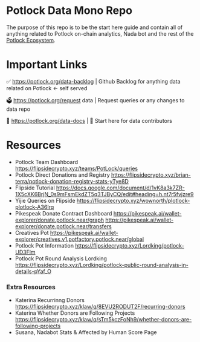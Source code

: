 # Potlock Data Mono Repo
The purpose of this repo is to be the start here guide and contain all of anything related to Potlock on-chain analytics, Nada bot and the rest of the [Potlock Ecosystem](https://ecosystem.potlock.org). 

# Important Links
✅ https://potlock.org/data-backlog | Github Backlog for anything data related on Potlock <- self served

🗳️ https://potlock.org/request data | Request queries or any changes to data repo

📄 https://potlock.org/data-docs | 📍 Start here for data contributors

# Resources
- Potlock Team Dashboard https://flipsidecrypto.xyz/teams/PotLock/queries
- Potlock Direct Donations and Registry https://flipsidecrypto.xyz/brian-terra/potlock-donation-registry-stats-yTye8D
- Flipside Tutorial https://docs.google.com/document/d/1vK8a3k7ZR-1X5cXK6BrjN_0s9mFsmEkdZT5q3TJByCQ/edit#heading=h.nt7r5fvjzre9
- Yijie Queries on Flipside https://flipsidecrypto.xyz/wownorth/plotlock-plotlock-A36Irq
- Pikespeak Donate Contract Dashboard https://pikespeak.ai/wallet-explorer/donate.potlock.near/graph  https://pikespeak.ai/wallet-explorer/donate.potlock.near/transfers
- Creatives Pot https://pikespeak.ai/wallet-explorer/creatives.v1.potfactory.potlock.near/global
- Potlock Pot Information https://flipsidecrypto.xyz/Lordking/potlock-UD3Flm
- Potlock Pot Round Analysis Lordking https://flipsidecrypto.xyz/Lordking/potlock-public-round-analysis-in-details-pYaf_O


### Extra Resources
- Katerina Recurrinng Donors https://flipsidecrypto.xyz/klaw/q/8EVU2RODUT2F/recurring-donors
- Katerina Whether Donors are Following Projects https://flipsidecrypto.xyz/klaw/q/sTm5kczFoNh9/whether-donors-are-following-projects
- Susana, Nadabot Stats & Affected by Human Score Page
